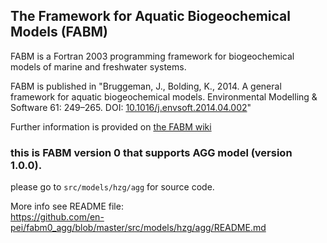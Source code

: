 ## The **F**ramework for **A**quatic **B**iogeochemical **M**odels (**FABM**)

FABM is a Fortran 2003 programming framework for biogeochemical models of marine and freshwater systems.

FABM is published in "Bruggeman, J., Bolding, K., 2014. A general framework for aquatic biogeochemical models. Environmental Modelling & Software 61: 249–265. DOI: [10.1016/j.envsoft.2014.04.002](http://dx.doi.org/10.1016/j.envsoft.2014.04.002)"

Further information is provided on [the FABM wiki](http://fabm.net/wiki)

### this is FABM version 0 that supports AGG model (version 1.0.0).
please go to `src/models/hzg/agg` for source code.

More info see README file:  
https://github.com/en-pei/fabm0_agg/blob/master/src/models/hzg/agg/README.md

